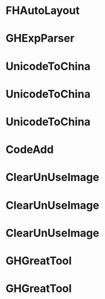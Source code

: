 # FHAutoLayout
# GHExpParser
# UnicodeToChina
# UnicodeToChina
# UnicodeToChina
# CodeAdd
# ClearUnUseImage
# ClearUnUseImage
# ClearUnUseImage
# GHGreatTool
# GHGreatTool
